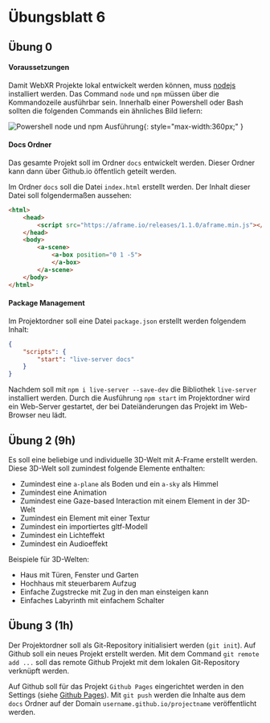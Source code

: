 # Übungsblatt 6

## Übung 0

#### Voraussetzungen

Damit WebXR Projekte lokal entwickelt werden können, muss [nodejs](https://nodejs.org) installiert werden. Das Command `node` und `npm` müssen über die Kommandozeile ausführbar sein. Innerhalb einer Powershell oder Bash sollten die folgenden Commands ein ähnliches Bild liefern:

![Powershell node und npm Ausführung](images/06-powershell.png "Powershell node und npm Ausführung"){: style="max-width:360px;" }

#### Docs Ordner

Das gesamte Projekt soll im Ordner `docs` entwickelt werden. Dieser Ordner kann dann über Github.io öffentlich geteilt werden.

Im Ordner `docs` soll die Datei `index.html` erstellt werden. Der Inhalt dieser Datei soll folgendermaßen aussehen:

```html
<html>
    <head>
        <script src="https://aframe.io/releases/1.1.0/aframe.min.js"></script>
    </head>
    <body>
        <a-scene>
            <a-box position="0 1 -5">
            </a-box>
        </a-scene>
    </body>
</html>
```

#### Package Management

Im Projektordner soll eine Datei `package.json` erstellt werden  folgendem Inhalt:

```json
{
    "scripts": {
        "start": "live-server docs"
    }
}
```

Nachdem soll mit `npm i live-server --save-dev` die Bibliothek `live-server` installiert werden. Durch die Ausführung `npm start` im Projektordner wird ein Web-Server gestartet, der bei Dateiänderungen das Projekt im Web-Browser neu lädt.

## Übung 2 (9h)

Es soll eine beliebige und individuelle 3D-Welt mit A-Frame erstellt werden. Diese 3D-Welt soll zumindest folgende Elemente enthalten:

 - Zumindest eine `a-plane` als Boden und ein `a-sky` als Himmel
 - Zumindest eine Animation
 - Zumindest eine Gaze-based Interaction mit einem Element in der 3D-Welt
 - Zumindest ein Element mit einer Textur
 - Zumindest ein importiertes gltf-Modell
 - Zumindest ein Lichteffekt
 - Zumindest ein Audioeffekt

Beispiele für 3D-Welten:

 - Haus mit Türen, Fenster und Garten
 - Hochhaus mit steuerbarem Aufzug
 - Einfache Zugstrecke mit Zug in den man einsteigen kann
 - Einfaches Labyrinth mit einfachem Schalter 

## Übung 3 (1h)

Der Projektordner soll als Git-Repository initialisiert werden (`git init`). Auf Github soll ein neues Projekt erstellt werden. Mit dem Command `git remote add ...` soll das remote Github Projekt mit dem lokalen Git-Repository verknüpft werden.

Auf Github soll für das Projekt `Github Pages` eingerichtet werden in den Settings (siehe [Github Pages](https://pages.github.com/)). Mit `git push` werden die Inhalte aus dem `docs` Ordner auf der Domain `username.github.io/projectname` veröffentlicht werden.

